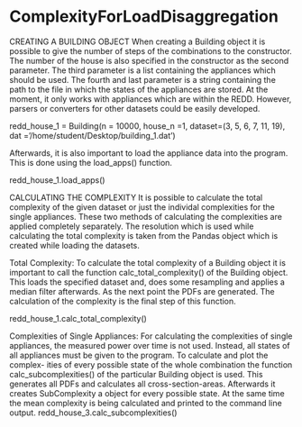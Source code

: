 ComplexityForLoadDisaggregation
===============================

CREATING A BUILDING OBJECT
When creating a Building object it is possible to give the number of steps of the combinations to the constructor. The number of the house is also specified in the constructor as the second parameter. The third parameter is a list containing the appliances which should be used. The fourth and last parameter is a string containing the path to the file in which the states of the appliances are stored. At the moment, it only works with appliances which are within the REDD. However, parsers or converters for other datasets could be easily developed.

 redd_house_1 = Building(n = 10000, house_n =1, dataset=(3, 5, 6, 7, 11, 19), dat =’/home/student/Desktop/building_1.dat’)

Afterwards, it is also important to load the appliance data into the
program. This is done using the load_apps() function.
 
 redd_house_1.load_apps()

CALCULATING THE COMPLEXITY
It is possible to calculate the total complexity of the given dataset or just the individal complexities for the single appliances. These two methods of calculating the complexities are applied completely separately. The resolution which is used while calculating the total complexity is taken from the Pandas object which is created while loading the datasets. 

Total Complexity:
To calculate the total complexity of a Building object it is important to call the function calc_total_complexity() of the Building object. This loads the specified dataset and, does some resampling and applies a median filter afterwards. As the next point the PDFs are generated. The calculation of the complexity is the final step of this function.
      
 redd_house_1.calc_total_complexity()

Complexities of Single Appliances:
For calculating the complexities of single appliances, the measured power over time is not used. Instead, all states of all appliances must be given to the program. To calculate and plot the complex- ities of every possible state of the whole combination the function calc_subcomplexities() of the particular Building object is used. This generates all PDFs and calculates all cross-section-areas. Afterwards it creates SubComplexity a object for every possible state. At the same time the mean complexity is being calculated and printed to the command line output.
 redd_house_3.calc_subcomplexities()
